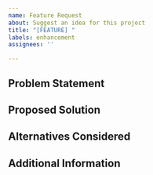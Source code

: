 ```yaml
---
name: Feature Request
about: Suggest an idea for this project
title: "[FEATURE] "
labels: enhancement
assignees: ''

---
```


## Problem Statement
<!-- Please describe the problem or limitation you are facing -->

## Proposed Solution
<!-- Please describe the solution or feature you'd like to see implemented -->

## Alternatives Considered
<!-- Please describe any alternative solutions or features you've considered -->

## Additional Information
<!-- Any additional information or context about the feature request -->